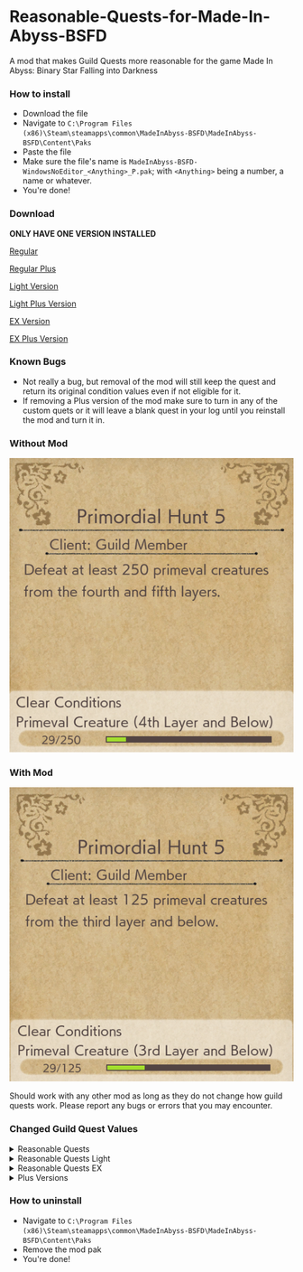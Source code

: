 # Reasonable-Quests-for-Made-In-Abyss-BSFD
A mod that makes Guild Quests more reasonable for the game Made In Abyss: Binary Star Falling into Darkness


### How to install
+ Download the file
+ Navigate to `C:\Program Files (x86)\Steam\steamapps\common\MadeInAbyss-BSFD\MadeInAbyss-BSFD\Content\Paks`
+ Paste the file
+ Make sure the file's name is `MadeInAbyss-BSFD-WindowsNoEditor_<Anything>_P.pak`; with `<Anything>` being a number, a name or whatever.
+ You're done!

### Download
**ONLY HAVE ONE VERSION INSTALLED**

[Regular](https://github.com/Chickenstew/Reasonable-Quests-for-Made-In-Abyss-BSFD/releases/download/v1.0.2/MadeInAbyss-BSFD-WindowsNoEditor_ReasonableQuests_P.pak)

[Regular Plus](https://github.com/Chickenstew/Reasonable-Quests-for-Made-In-Abyss-BSFD/releases/download/v1.0.2/MadeInAbyss-BSFD-WindowsNoEditor_ReasonableQuestsPlus_P.pak)

[Light Version](https://github.com/Chickenstew/Reasonable-Quests-for-Made-In-Abyss-BSFD/releases/download/v1.0.2/MadeInAbyss-BSFD-WindowsNoEditor_ReasonableQuestsLight_P.pak)

[Light Plus Version](https://github.com/Chickenstew/Reasonable-Quests-for-Made-In-Abyss-BSFD/releases/download/v1.0.2/MadeInAbyss-BSFD-WindowsNoEditor_ReasonableQuestsLightPlus_P.pak)

[EX Version](https://github.com/Chickenstew/Reasonable-Quests-for-Made-In-Abyss-BSFD/releases/download/v1.0.2/MadeInAbyss-BSFD-WindowsNoEditor_ReasonableQuestsEX_P.pak)

[EX Plus Version](https://github.com/Chickenstew/Reasonable-Quests-for-Made-In-Abyss-BSFD/releases/download/v1.0.2/MadeInAbyss-BSFD-WindowsNoEditor_ReasonableQuestsEXPlus_P.pak)

### Known Bugs
+ Not really a bug, but removal of the mod will still keep the quest and return its original condition values even if not eligible for it.
+ If removing a Plus version of the mod make sure to turn in any of the custom quets or it will leave a blank quest in your log until you reinstall the mod and turn it in.

### Without Mod
![Image of mod removal on a character with only Red Whistle](https://github.com/Chickenstew/Reasonable-Quests-for-Made-In-Abyss-BSFD/blob/main/MiA-BSFD-No-Mod.png?raw=true)

### With Mod
![Image of mod changes](https://github.com/Chickenstew/Reasonable-Quests-for-Made-In-Abyss-BSFD/blob/main/MiA-BSFD-Mod.png?raw=true)

Should work with any other mod as long as they do not change how guild quests work. Please report any bugs or errors that you may encounter.

### Changed Guild Quest Values
<details>
  <summary>Reasonable Quests</summary>
  <details>
    <summary>Foot-Slicer</summary>
    
  + Foot-slicer - アシバカイナ1 - 3
  + Foot-slicer - アシバカイナ2 - 6
  + Foot-slicer - アシバカイナ3 - 9
  + Foot-slicer - アシバカイナ4 - 12
  + Foot-slicer - アシバカイナ5 - 15
  </details>
  <details>
    <summary>Stinger-head</summary>
    
  + Stinger-head - カッショウガシラ1 - 3
  + Stinger-head - カッショウガシラ2 - 6
  + Stinger-head - カッショウガシラ3 - 9
  + Stinger-head - カッショウガシラ4 - 12
  + Stinger-head - カッショウガシラ5 - 15
  </details>
  <details>
    <summary>Mountain-spinner</summary>
    
  + Mountain-spinner  - ヤママワシ1 - 5
  + Mountain-spinner  - ヤママワシ2 - 10
  + Mountain-spinner  - ヤママワシ3 - 15
  </details>
  <details>
    <summary>Mountain-spinner (Subspecies)</summary>
    
  + Mountain-spinner (Subspecies) - ヤママワシ亜種討伐1 - 10
  + Mountain-spinner (Subspecies) - ヤママワシ亜種討伐1 - 20
  + Mountain-spinner (Subspecies) - ヤママワシ亜種討伐1 - 30
  </details>
  <details>
    <summary>Horncrier (Subspecies)</summary>
    
  + Horncrier (Subspecies) - ツノナキ（亜種)1 - 5
  + Horncrier (Subspecies) - ツノナキ（亜種)2 - 10
  + Horncrier (Subspecies) - ツノナキ（亜種)3 - 15
  + Horncrier (Subspecies) - ツノナキ（亜種)4 - 20
  + Horncrier (Subspecies) - ツノナキ（亜種)5 - 30
  </details>
  <details>
    <summary>Kudara</summary>
    
  + Kudara - クダラ1 - 5
  + Kudara - クダラ2 - 10
  + Kudara - クダラ3 - 15
  + Kudara - クダラ4 - 20
  + Kudara - クダラ5 - 30
  </details>
  <details>
    <summary>Orb Piercer</summary>
    
  + Orb Piercer - タマウガチ1 - 1
  + Orb Piercer - タマウガチ2 - 2
  + Orb Piercer - タマウガチ3 - 3
  + Orb Piercer - タマウガチ4 - 5
  + Orb Piercer - タマウガチ5 - 8
  </details>
  <details>
    <summary>Tidal-freezer</summary>
    
  + Tidal-freezer - コゴエナキ1 - 1
  + Tidal-freezer - コゴエナキ2 - 2
  + Tidal-freezer - コゴエナキ3 - 3
  + Tidal-freezer - コゴエナキ4 - 4
  + Tidal-freezer - コゴエナキ5 - 5
  </details>
  <details>
    <summary>Ink-Flower</summary>
    
  + Ink-Flower - スミナガシ1 - 1
  + Ink-Flower - スミナガシ2 - 2
  + Ink-Flower - スミナガシ3 - 3
  + Ink-Flower - スミナガシ4 - 5
  + Ink-Flower - スミナガシ5 - 8
  </details>
  <details>
    <summary>Primordial Hunt Quests</summary>
    
  + Primordial Hunt Quests - 原生生物討伐・その1 - 25 - Red
  + Primordial Hunt Quests - 原生生物討伐・その2 - 50 - Red
  + Primordial Hunt Quests - 原生生物討伐・その3 - 75 - Blue
  + Primordial Hunt Quests - 原生生物討伐・その4 - 100 - Blue
  + Primordial Hunt Quests - 原生生物討伐・その5 - 125 - Moon
  + Primordial Hunt Quests - 原生生物討伐・その6 - 150 - Moon
  + Primordial Hunt Quests - 原生生物討伐・その7 - 175 - Moon
  + Primordial Hunt Quests - 原生生物討伐・その8 - 200 - Black
  + Primordial Hunt Quests - 原生生物討伐・その9 - 225 - Black
  + Primordial Hunt Quests - 原生生物討伐・その10 - 250 - White
  + Primordial Hunt Quests - 原生生物討伐・その11 - 275 - White
  + Primordial Hunt Quests - 原生生物討伐・その12 - 300 - White
  </details>
  <details>
    <summary>Pickaxe Master</summary>
    
  + Pickaxe Master - ピッケルの達人・その1 - Red
  + Pickaxe Master - ピッケルの達人・その2 - Red
  + Pickaxe Master - ピッケルの達人・その3 - Blue
  + Pickaxe Master - ピッケルの達人・その4 - Blue
  + Pickaxe Master - ピッケルの達人・その5 - Moon
  + Pickaxe Master - ピッケルの達人・その6 - Moon
  + Pickaxe Master - ピッケルの達人・その7 - Black
  + Pickaxe Master - ピッケルの達人・その8 - Black
  + Pickaxe Master - ピッケルの達人・その9 - White
  + Pickaxe Master - ピッケルの達人・その10 - White
  </details>
  <details>
    <summary>Machete Master</summary>
    
  + Machete Master - ナタの達人・その1 - Red
  + Machete Master - ナタの達人・その2 - Red
  + Machete Master - ナタの達人・その3 - Blue
  + Machete Master - ナタの達人・その4 - Blue
  + Machete Master - ナタの達人・その5 - Moon
  + Machete Master - ナタの達人・その6 - Moon
  + Machete Master - ナタの達人・その7 - Black
  + Machete Master - ナタの達人・その8 - Black
  + Machete Master - ナタの達人・その9 - White
  + Machete Master - ナタの達人・その10 - White
  </details>
  <details>
    <summary>Gun Master</summary>
    
  + Gun Master - 銃の達人・その1 - Red
  + Gun Master - 銃の達人・その2 - Red
  + Gun Master - 銃の達人・その3 - Blue
  + Gun Master - 銃の達人・その4 - Blue
  + Gun Master - 銃の達人・その5 - Moon
  + Gun Master - 銃の達人・その6 - Moon
  + Gun Master - 銃の達人・その7 - Black
  + Gun Master - 銃の達人・その8 - Black
  + Gun Master - 銃の達人・その9 - White
  + Gun Master - 銃の達人・その10 - White
  </details>
  <details>
    <summary>Archery Master</summary>
    
  + Archery Master - 弓の達人・その1 - Red
  + Archery Master - 弓の達人・その2 - Red
  + Archery Master - 弓の達人・その3 - Blue
  + Archery Master - 弓の達人・その4 - Blue
  + Archery Master - 弓の達人・その5 - Moon
  + Archery Master - 弓の達人・その6 - Moon
  + Archery Master - 弓の達人・その7 - Black
  + Archery Master - 弓の達人・その8 - Black
  + Archery Master - 弓の達人・その9 - White
  + Archery Master - 弓の達人・その10 - White
  </details>
  <details>
    <summary>Horncrier</summary>
    
  + Horncrier - ツノナキ1 - 5
  + Horncrier - ツノナキ2 - 10
  + Horncrier - ツノナキ3 - 15
  + Horncrier - ツノナキ4 - 20
  + Horncrier - ツノナキ5 - 30
  </details>
  <details>
    <summary>Horncrier (Ancestor)</summary>
    
  + Horncrier (Ancestor) - ツノナキ（原種)1 - 5
  + Horncrier (Ancestor) - ツノナキ（原種)2 - 10
  + Horncrier (Ancestor) - ツノナキ（原種)3 - 15
  + Horncrier (Ancestor) - ツノナキ（原種)4 - 20
  + Horncrier (Ancestor) - ツノナキ（原種)5 - 30
  </details>
  <details>
    <summary>Silkfang</summary>
    
  + Silkfang - ゴコウゲ1 - 1
  + Silkfang - ゴコウゲ2 - 3
  + Silkfang - ゴコウゲ3 - 5
  + Silkfang - ゴコウゲ4 - 10
  + Silkfang - ゴコウゲ5 - 15
  </details>
  <details>
    <summary>Ottobas</summary>
    
  + Ottobas - オットバス1 - 1
  + Ottobas - オットバス2 - 2
  + Ottobas - オットバス3 - 3
  + Ottobas - オットバス4 - 4
  + Ottobas - オットバス5 - 5
  </details>
  <details>
    <summary>Corpse-weeper</summary>
    
  + Corpse-weeper - ナキカバネ1 - 1
  + Corpse-weeper - ナキカバネ2 - 3
  + Corpse-weeper - ナキカバネ3 - 5
  + Corpse-weeper - ナキカバネ4 - 10
  + Corpse-weeper - ナキカバネ5 - 15
  </details>
  <details>
    <summary>Madokajack</summary>
    
  + Madokajack - マドカジャク1 - 1
  + Madokajack - マドカジャク2 - 3
  + Madokajack - マドカジャク3 - 5
  + Madokajack - マドカジャク4 - 10
  + Madokajack - マドカジャク5 - 15
  </details>
  <details>
    <summary>Tachikanata</summary>
    
  + Tachikanata - タチカナタ（蒼)1 - 4
  + Tachikanata - タチカナタ（蒼)2 - 6
  + Tachikanata - タチカナタ（蒼)3 - 8
  + Tachikanata - タチカナタ（蒼)4 - 10
  + Tachikanata - タチカナタ（蒼)5 - 15
  </details>
  <details>
    <summary>Tachikanata (Azure)</summary>
    
  + Tachikanata (Azure) - タチカナタ（蒼)1 - 4
  + Tachikanata (Azure) - タチカナタ（蒼)2 - 6
  + Tachikanata (Azure) - タチカナタ（蒼)3 - 8
  + Tachikanata (Azure) - タチカナタ（蒼)4 - 10
  + Tachikanata (Azure) - タチカナタ（蒼)5 - 15
  </details>
  <details>
    <summary>Tachikanata (Ancestor)</summary>
    
  + Tachikanata (Ancestor) - タチカナタ（原種)1 - 1
  + Tachikanata (Ancestor) - タチカナタ（原種)2 - 2
  + Tachikanata (Ancestor) - タチカナタ（原種)3 - 3
  + Tachikanata (Ancestor) - タチカナタ（原種)4 - 4
  + Tachikanata (Ancestor) - タチカナタ（原種)5 - 5
  </details>
  <details>
    <summary>Inbyo</summary>
    
  + Inbyo - インビョウ1 - 5
  + Inbyo - インビョウ2 - 10
  + Inbyo - インビョウ3 - 15
  + Inbyo - インビョウ4 - 20
  + Inbyo - インビョウ5 - 30
  </details>
  <details>
    <summary>Valley Croaker</summary>
    
  + Valley Croaker - タニグク1 - 5
  + Valley Croaker - タニグク2 - 10
  + Valley Croaker - タニグク3 - 15
  + Valley Croaker - タニグク4 - 20
  + Valley Croaker - タニグク5 - 30
  </details>
  <details>
    <summary>Valley Croaker (Jumper)</summary>
    
  + Valley Croaker (Jumper) - タニグク（跳種）1 - 5
  + Valley Croaker (Jumper) - タニグク（跳種）2 - 10
  + Valley Croaker (Jumper) - タニグク（跳種)3 - 15
  + Valley Croaker (Jumper) - タニグク（跳種)4 - 20
  + Valley Croaker (Jumper) - タニグク（跳種)5 - 30
  </details>
  <details>
    <summary>Valley Croaker (Extreme)</summary>
  
  + Valley Croaker (Extreme) - タニグク（極種)1 - 2
  + Valley Croaker (Extreme) - タニグク（極種)2 - 4
  + Valley Croaker (Extreme) - タニグク（極種)3 - 7
  + Valley Croaker (Extreme) - タニグク（極種)4 - 14
  + Valley Croaker (Extreme) - タニグク（極種)5 - 20
  </details>
  <details>
    <summary>Giant Hammerbeak</summary>
    
  + Giant Hammerbeak - オニツチバシ討伐1 - 1
  + Giant Hammerbeak - オニツチバシ討伐2 - 3
  + Giant Hammerbeak - オニツチバシ討伐3 - 5
  + Giant Hammerbeak - オニツチバシ討伐4 - 7
  + Giant Hammerbeak - オニツチバシ討伐5 - 10
  </details>
  <details>
    <summary>Headtail</summary>
    
  + Headtail - コウベウツシ 討伐1 - 5
  + Headtail - コウベウツシ 討伐2 - 10
  + Headtail - コウベウツシ 討伐3 - 15
  + Headtail - コウベウツシ 討伐4 - 20
  + Headtail - コウベウツシ 討伐5 - 30
  </details>
  <details>
    <summary>Headtail (Subspecies)</summary>
    
  + Headtail (Subspecies) - コウベウツシ（亜種）討伐1 - 5
  + Headtail (Subspecies) - コウベウツシ（亜種）討伐2 - 10
  + Headtail (Subspecies) - コウベウツシ（亜種）討伐3 - 15
  + Headtail (Subspecies) - コウベウツシ（亜種）討伐4 - 20
  + Headtail (Subspecies) - コウベウツシ（亜種）討伐5 - 30
  </details>
  <details>
    <summary>Kudara(Shadow)</summary>
    
  + Kudara(Shadow) - クダラ（陰種）討伐1 - 5
  + Kudara(Shadow) - クダラ（陰種）討伐2 - 10
  + Kudara(Shadow) - クダラ（陰種）討伐3 - 15
  + Kudara(Shadow) - クダラ（陰種）討伐4 - 20
  + Kudara(Shadow) - クダラ（陰種）討伐5 - 30
  </details>
</details>

<details>
  <summary>Reasonable Quests Light</summary>
  Generally half the requirements of the standard version of the mod. Few exceptions but always lower values.
  
  + Primodial Hunts start at 10 and increase by 10
  + Weapon quests start at 5 and increase by 5
  + Stanard kill quests start at 3 and increase by 3 with exception of rarer creatures being 1-5 like the standard mod
</details>

<details>
  <summary>Reasonable Quests EX</summary>
  This is an extreme version of the mod making all quest requirements equal to their quest step. Only exception
  are the Primordial Hunt and Weapons quests. Those are base 3 and goes up by 3 per step so it basically stays
  with your weapon of choice.
  
  For standard kill quests:
  
  + step 1 - 1 kill
  + step 2 - 2 kills
  + step 3 - 3 kills
  + step 4 - 4 kills
  + step 5 - 5 kills
</details>

<details>
  <summary>Plus Versions</summary>
  These versions currently add 2 custom repeatable quests:
  
  Item Exchange (Orb Piercer Antidote)
  
  + Requires Black Whistle
  + Requires completion of the Black Whistle quest "Gather Poison Samples"
  + 2 Ugly Spinners
  
  Item Exchange (Limber Scale)
  
  + Requires Blue Whistle
  + 2 Horizontal Layer Boards  
</details>

### How to uninstall
+ Navigate to `C:\Program Files (x86)\Steam\steamapps\common\MadeInAbyss-BSFD\MadeInAbyss-BSFD\Content\Paks`
+ Remove the mod pak
+ You're done!
